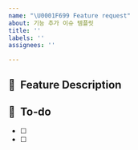 ```yaml
---
name: "\U0001F699 Feature request"
about: 기능 추가 이슈 템플릿
title: ''
labels: ''
assignees: ''

---
```


## 📌  Feature Description

## 📝  To-do
- [ ]
- [ ]
